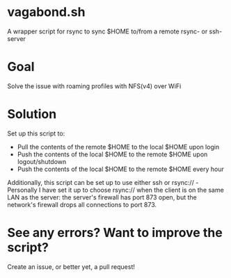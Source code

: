 # vagabond.sh
A wrapper script for rsync to sync $HOME to/from a remote rsync- or ssh-server

# Goal
Solve the issue with roaming profiles with NFS(v4) over WiFi

# Solution
Set up this script to:
* Pull the contents of the remote $HOME to the local $HOME upon login
* Push the contents of the local $HOME to the remote $HOME upon logout/shutdown
* Push the contents of the local $HOME to the remote $HOME every hour

Additionally, this script can be set up to use either ssh or rsync:// - Personally I have set it up to choose rsync:// when the client is on the same LAN as the server: the server's firewall has port 873 open, but the network's firewall drops all connections to port 873.

# See any errors? Want to improve the script?
Create an issue, or better yet, a pull request!
